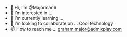 - 👋 Hi, I’m @Majorman6
- 👀 I’m interested in ...
- 🌱 I’m currently learning ...
- 💞️ I’m looking to collaborate on ... Cool technology
- 📫 How to reach me ... graham.major@admixplay.com 

<!---
Majorman6/Majorman6 is a ✨ special ✨ repository because its `README.md` (this file) 
--->
